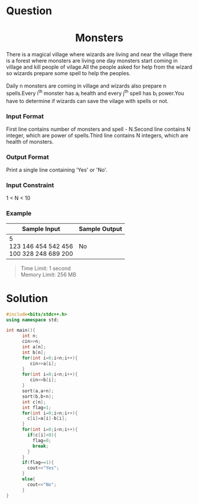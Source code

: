 # Question
<h1 align="center">Monsters</h1>
There is a magical village where wizards are living and near the village there is a forest where monsters are living one day monsters start coming in village and
kill people of vilage.All the people asked for help from the wizard so wizards prepare some spell to help the peoples.<br><br>
Daily n monsters are coming in village and wizards also prepare n spells.Every i<sup>th</sup> monster has a<sub>i</sub> health and
every j<sup>th</sup> spell has b<sub>i</sub> power.You have to determine if wizards can save the vilage with spells or not.<br>
<h3>Input Format</h3>
<p>First line contains number of monsters and spell - N.Second line contains N integer, which are power of spells.Third line contains N integers, which are health of monsters.</p>
<h3>Output Format</h3>
<p>Print a single line containing 'Yes' or 'No'.</p>
<h3>Input Constraint</h3>
<p>1 < N < 10</p>
<h3>Example</h3>

| Sample Input        | Sample Output |
| ------------------- | ------------- |
| 5<br> 123 146 454 542 456<br>100 328 248 689 200|No            |<br>

>Time Limit: 1 second<br>
>Memory Limit: 256 MB<br>

# Solution

```C++
#include<bits/stdc++.h>
using namespace std;

int main(){
      int n;
      cin>>n;
      int a[n];
      int b[n];
      for(int i=0;i<n;i++){
         cin>>a[i];
      }
      for(int i=0;i<n;i++){
         cin>>b[i];
      }
      sort(a,a+n);
      sort(b,b+n);
      int c[n];
      int flag=1;
      for(int i=0;i<n;i++){
        c[i]=a[i]-b[i];
      }
      for(int i=0;i<n;i++){
        if(c[i]<0){
          flag=0;
          break;
        }
      }
      if(flag==1){
        cout<<"Yes";
      }
      else{
        cout<<"No";
      }
}
```

